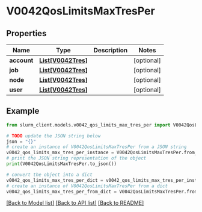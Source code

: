 # V0042QosLimitsMaxTresPer


## Properties

Name | Type | Description | Notes
------------ | ------------- | ------------- | -------------
**account** | [**List[V0042Tres]**](V0042Tres.md) |  | [optional] 
**job** | [**List[V0042Tres]**](V0042Tres.md) |  | [optional] 
**node** | [**List[V0042Tres]**](V0042Tres.md) |  | [optional] 
**user** | [**List[V0042Tres]**](V0042Tres.md) |  | [optional] 

## Example

```python
from slurm_client.models.v0042_qos_limits_max_tres_per import V0042QosLimitsMaxTresPer

# TODO update the JSON string below
json = "{}"
# create an instance of V0042QosLimitsMaxTresPer from a JSON string
v0042_qos_limits_max_tres_per_instance = V0042QosLimitsMaxTresPer.from_json(json)
# print the JSON string representation of the object
print(V0042QosLimitsMaxTresPer.to_json())

# convert the object into a dict
v0042_qos_limits_max_tres_per_dict = v0042_qos_limits_max_tres_per_instance.to_dict()
# create an instance of V0042QosLimitsMaxTresPer from a dict
v0042_qos_limits_max_tres_per_from_dict = V0042QosLimitsMaxTresPer.from_dict(v0042_qos_limits_max_tres_per_dict)
```
[[Back to Model list]](../README.md#documentation-for-models) [[Back to API list]](../README.md#documentation-for-api-endpoints) [[Back to README]](../README.md)


